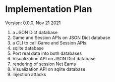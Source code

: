 # Implementation Plan

Version: 0.0.0, Nov 21 2021

1. a JSON Dict database
2. Game and Session APIs on JSON Dict database
3. a CLI to call Game and Session APIs
4. sqlite database
5. Port real data into both databases
6. Visualization API on JSON Dict database
7. rendering of session Net Earns
8. Visualization API on sqlite database
9. injection attacks